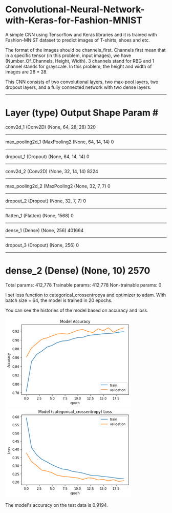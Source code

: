 # Convolutional-Neural-Network-with-Keras-for-Fashion-MNIST

A simple CNN using Tensorflow and Keras libraries and it is trained with Fashion-MNIST dataset to predict images of T-shirts, shoes and etc.

The format of the images should be channels_first. Channels first mean that in a specific tensor (in this problem, input images), we have (Number_Of_Channels, Height, Width). 3 channels stand for RBG and 1 channel stands for grayscale. In this problem, the height and width of images are 28 * 28. 

This CNN consists of two convolutional layers, two max-pool layers, two dropout layers, and a fully connected network with two dense layers.

_________________________________________________________________
Layer (type)                 Output Shape              Param #   
=================================================================
conv2d_1 (Conv2D)            (None, 64, 28, 28)        320       
_________________________________________________________________
max_pooling2d_1 (MaxPooling2 (None, 64, 14, 14)        0         
_________________________________________________________________
dropout_1 (Dropout)          (None, 64, 14, 14)        0         
_________________________________________________________________
conv2d_2 (Conv2D)            (None, 32, 14, 14)        8224      
_________________________________________________________________
max_pooling2d_2 (MaxPooling2 (None, 32, 7, 7)          0         
_________________________________________________________________
dropout_2 (Dropout)          (None, 32, 7, 7)          0         
_________________________________________________________________
flatten_1 (Flatten)          (None, 1568)              0         
_________________________________________________________________
dense_1 (Dense)              (None, 256)               401664    
_________________________________________________________________
dropout_3 (Dropout)          (None, 256)               0         
_________________________________________________________________
dense_2 (Dense)              (None, 10)                2570      
=================================================================
Total params: 412,778
Trainable params: 412,778
Non-trainable params: 0

I set loss function to categorical_crossentropya and optimizer to adam. With batch size = 64, the model is trained in 20 epochs.

You can see the histories of the model based on accuracy and loss.

![](acc.png) ![](loss.png)



The model's accuracy on the test data is 0.9194.
